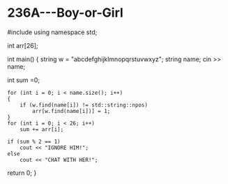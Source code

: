 # 236A---Boy-or-Girl

#include <iostream>
using namespace std;

int arr[26];

int main()
{
	string w = "abcdefghijklmnopqrstuvwxyz";
	string name;
	cin >> name;
	
  int sum =0;
  
	for (int i = 0; i < name.size(); i++)
	{
		if (w.find(name[i]) != std::string::npos)
			arr[w.find(name[i])] = 1;
	}
	for (int i = 0; i < 26; i++)
		sum += arr[i];
	
	if (sum % 2 == 1)
		cout << "IGNORE HIM!";
	else
		cout << "CHAT WITH HER!";
  
  return 0;
}
